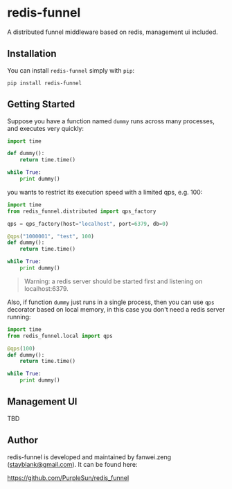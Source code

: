 # redis-funnel

A distributed funnel middleware based on redis, management ui included.

## Installation

You can install `redis-funnel` simply with `pip`:

```
pip install redis-funnel
```

## Getting Started

Suppose you have a function named `dummy` runs across many processes, and executes very quickly:

```python
import time

def dummy():
    return time.time()

while True:
    print dummy()
```

you wants to restrict its execution speed with a limited qps, e.g. 100:

```python
import time
from redis_funnel.distributed import qps_factory

qps = qps_factory(host="localhost", port=6379, db=0)

@qps("1000001", "test", 100)
def dummy():
    return time.time()

while True:
    print dummy()
```

> Warning: a redis server should be started first and listening on localhost:6379.

Also, if function `dummy` just runs in a single process, then you can use `qps` decorator based on local memory, in this case you don't need a redis server running:

```python
import time
from redis_funnel.local import qps

@qps(100)
def dummy():
    return time.time()

while True:
    print dummy()
```

## Management UI

TBD

## Author

redis-funnel is developed and maintained by fanwei.zeng (stayblank@gmail.com). It can be found here:

https://github.com/PurpleSun/redis_funnel
